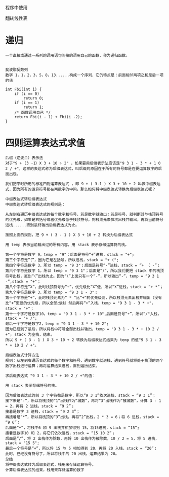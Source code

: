 


程序中使用

翻转线性表


# 递归

    一个直接或通过一系列的调用语句间接的调用自己的函数，称为递归函数。
    
    
    斐波那契数列
    数字 1，1，2，3，5，8，13......构成一个序列，它的特点是：前面相邻两项之和是后一项的值
    
    
```
int Fbi(int i) {
    if (i == 0)
        return 0;
    if (i == 1)
        return 1;
    /* 函数调用自己 */
    return Fbi(i - 1) + Fbi(i -2);
}
```    


# 四则运算表达式求值


    
    
    后缀（逆波兰）表示法
    对于"9 + (3 -1）X 3 + 10 ÷ 2" ，如果要用后缀表示法应该是"9 3 1 - 3 * + 1 0 2 / +"，这样的表达式称为后缀表达式，叫后缀的原因在于所有的符号都是在要运算数字的后面出现。
    
    我们把平时所用的标准四则运算表达式 ，即 9 + ( 3-1 ) X 3 + 10 ÷ 2 叫做中缀表达式，因为所有的运算符号都在两数字的中间。那么如何将中缀表达式转换为后缀表达式呢？
    
    中缀表达式转后缀表达式
    中缀表达式转后缀表达式的规则是：
    
    从左到右遍历中缀表达式的每个数字和符号，若是数字就输出；若是符号，就判断其与栈顶符号的优先级，如果是右括号或者优先级低于栈顶符号，则栈顶元素依次出栈并输出，再将当前符号进栈......直到最终输出后缀表达式为止。
    
    按照上面的规则，把 9 + ( 3 - 1 ) X 3 + 10 ÷ 2 转换为后缀表达式
    
    用 temp 表示当前输出过的所有内容，用 stack 表示存储运算符的栈。
    
    第一个字符是数字 9，temp = "9"；后面是符号“+”进栈，stack = "+";
    第三个字符是“（”，因为它是左括号，所以进栈，stack = "+ (";
    第四个字符是数字 3，所以 temp = "9 3"；后面是符号“-”进栈，stack = “+ （ -”；
    第六个字符是数字 1，所以 temp = "9 3 1"；后面是“）”，所以我们要把 stack 中的栈顶符号出栈，直到“（”出栈为止。因为“（”上面只有一个“-”，所以输出“-”，temp = “9 3 1 -”,stack = "+"；
    第八个字符是“X”，此时栈顶符号为“+”，优先级比“X”低，所以“X”进栈，stack = “+ *”；
    第九个字符是数字 3，所以 temp = “9 3 1 - 3"；
    第十个字符是“+”，此时栈顶元素为“ * ”比“+”的优先级高，所以栈顶元素出栈并输出（没有比“+”更低的优先级，所以全部出栈）然后再将“+”入栈，temp = "9 3 1 - 3 * +"，stack = "+"；
    第十一个字符是数字10，temp = "9 3 1 - 3 * + 10",后面是符号“÷”，所以“/"入栈，stack = "+ /";
    最后一个字符是数字2，temp = "9 3 1 - 3 * + 10 2";
    因为已经到了最后，所以将栈中符号全部出栈并输出，temp = "9 3 1 - 3 * + 10 2 / +"; stack 为空栈，结束。
    所以 9 + ( 3 - 1 ) X 3 + 10 ÷ 2 转换为后缀表达式结果为 temp 的值"9 3 1 - 3 * + 10 2 / +"。
    
    后缀表达式计算方法
    规则：从左到右遍历表达式的每个数字和符号，遇到数字就进栈，遇到符号就将处于栈顶的两个数字出栈进行运算；再将运算结果进栈，直到遍历结束。
    
    求后缀表达式 "9 3 1 - 3 * + 10 2 / +"的值：
    
    用 stack 表示存储符号的栈。
    
    因为后缀表达式的前 3 个字符都是数字，所以“9 3 1”依次进栈，stack = “9 3 1”；
    接下来是“-”，所以将栈顶的“1”出栈作为“减数”，再将“3”出栈作为“被减数”，计算 3 - 1 = 2，再将 2 进栈，stack = “9 2”；
    接着是数字 3 进栈，stack = “9 2 3”；
    再接着是“*”，所以将栈顶的“3”出栈，再将“2”出栈，2 * 3 = 6；将 6 进栈，stack = “9 6”；
    后面是“+”，将栈中6 和 9 出栈并相加得到 15，将15进栈，stack = “15”;
    接着是数字10 和 2，将它们依次进栈，stack = “15 10 2”；
    后面是“/”，将 2 出栈作为除数，再将 10 出栈作为被除数，10 / 2 = 5，将 5 进栈，stack = "15 5";
    最后一个符号是“+”，所以将 15 与 5 相加得到 20，再将 20 入栈，stack = “20”；
    此时，已经没有符号了，所以将栈中的 20 出栈，运算结果为 20。
    总结
    将中缀表达式转为后缀表达式，栈用来存储运算符号。
    计算后缀表达式的结果，栈用来存储运算的数字





